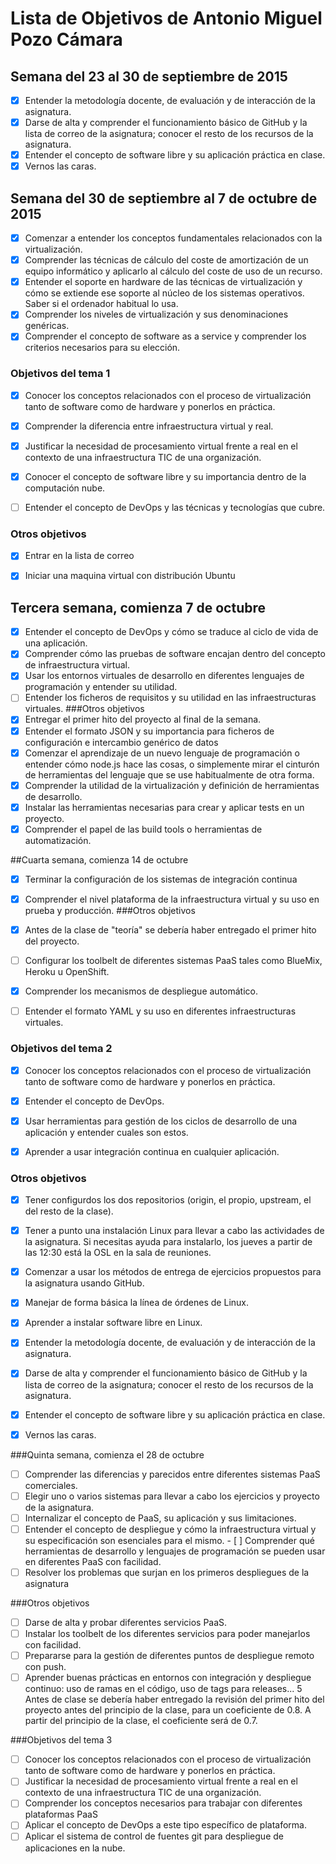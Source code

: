 
# Lista de Objetivos de Antonio Miguel Pozo Cámara

## Semana del 23 al 30 de septiembre de 2015

- [x] Entender la metodología docente, de evaluación y de interacción de la asignatura.
- [x] Darse de alta y comprender el funcionamiento básico de GitHub y la lista de correo de la asignatura; conocer el resto de los recursos de la asignatura.
- [x] Entender el concepto de software libre y su aplicación práctica en clase.
- [x] Vernos las caras.

## Semana del 30 de septiembre al 7 de octubre de 2015

- [x] Comenzar a entender los conceptos fundamentales relacionados con la virtualización.
- [x] Comprender las técnicas de cálculo del coste de amortización de un equipo informático y aplicarlo al cálculo del coste de uso de un recurso.
- [x] Entender el soporte en hardware de las técnicas de virtualización y cómo se extiende ese soporte al núcleo de los sistemas operativos. Saber si el ordenador habitual lo usa.
- [x] Comprender los niveles de virtualización y sus denominaciones genéricas.
- [x] Comprender el concepto de software as a service y comprender los criterios necesarios para su elección.

### Objetivos del tema 1

- [x] Conocer los conceptos relacionados con el proceso de virtualización tanto de software como de hardware y ponerlos en práctica.
- [x] Comprender la diferencia entre infraestructura virtual y real.
- [x] Justificar la necesidad de procesamiento virtual frente a real en el contexto de una infraestructura TIC de una organización.
- [x] Conocer el concepto de software libre y su importancia dentro de la computación nube.
- [ ] Entender el concepto de DevOps y las técnicas y tecnologías que cubre.


### Otros objetivos

- [x] Entrar en la lista de correo
- [x] Iniciar una maquina virtual con distribución Ubuntu


## Tercera semana, comienza 7 de octubre

- [x] Entender el concepto de DevOps y cómo se traduce al ciclo de vida de una aplicación.
- [x] Comprender cómo las pruebas de software encajan dentro del concepto de infraestructura virtual.
- [x] Usar los entornos virtuales de desarrollo en diferentes lenguajes de programación y entender su utilidad.
- [ ] Entender los ficheros de requisitos y su utilidad en las infraestructuras virtuales.
###Otros objetivos
- [x] Entregar el primer hito del proyecto al final de la semana.
- [x] Entender el formato JSON y su importancia para ficheros de configuración e intercambio genérico de datos
- [x] Comenzar el aprendizaje de un nuevo lenguaje de programación o entender cómo node.js hace las cosas, o simplemente mirar el cinturón de herramientas del lenguaje que se use habitualmente de otra forma.
- [x] Comprender la utilidad de la virtualización y definición de herramientas de desarrollo.
- [x] Instalar las herramientas necesarias para crear y aplicar tests en un proyecto.
- [x] Comprender el papel de las build tools o herramientas de automatización.

##Cuarta semana, comienza 14 de octubre
- [x] Terminar la configuración de los sistemas de integración continua
- [x] Comprender el nivel plataforma de la infraestructura virtual y su uso en prueba y producción.
###Otros objetivos
- [x] Antes de la clase de "teoría" se debería haber entregado el primer hito del proyecto.
- [ ] Configurar los toolbelt de diferentes sistemas PaaS tales como BlueMix, Heroku u OpenShift.
- [x] Comprender los mecanismos de despliegue automático.
- [ ] Entender el formato YAML y su uso en diferentes infraestructuras virtuales.




### Objetivos del tema 2

- [x] Conocer los conceptos relacionados con el proceso de virtualización tanto de software como de hardware y ponerlos en práctica.
- [x] Entender el concepto de DevOps.
- [x] Usar herramientas para gestión de los ciclos de desarrollo de una aplicación y entender cuales son estos.
- [x] Aprender a usar integración continua en cualquier aplicación.


### Otros objetivos

- [x] Tener configurdos los dos repositorios (origin, el propio, upstream, el del resto de la clase).
- [x] Tener a punto una instalación Linux para llevar a cabo las actividades de la asignatura. Si necesitas ayuda para instalarlo, los jueves a partir de las 12:30 está la OSL en la sala de reuniones.
- [x] Comenzar a usar los métodos de entrega de ejercicios propuestos para la asignatura usando GitHub.
- [x] Manejar de forma básica la línea de órdenes de Linux.
- [x] Aprender a instalar software libre en Linux.

- [x] Entender la metodología docente, de evaluación y de interacción de la asignatura.

- [x] Darse de alta y comprender el funcionamiento básico de GitHub y la lista de correo de la asignatura; conocer el resto de los recursos de la asignatura.

- [x] Entender el concepto de software libre y su aplicación práctica en clase.

- [x] Vernos las caras.



###Quinta semana, comienza el 28 de octubre
- [ ] Comprender las diferencias y parecidos entre diferentes sistemas PaaS comerciales.
- [ ] Elegir uno o varios sistemas para llevar a cabo los ejercicios y proyecto de la asignatura.
- [ ] Internalizar el concepto de PaaS, su aplicación y sus limitaciones.
- [ ] Entender el concepto de despliegue y cómo la infraestructura virtual y su especificación son esenciales para el mismo. - [ ] Comprender qué herramientas de desarrollo y lenguajes de programación se pueden usar en diferentes PaaS con facilidad.
- [ ] Resolver los problemas que surjan en los primeros despliegues de la asignatura

###Otros objetivos

- [ ] Darse de alta y probar diferentes servicios PaaS.
- [ ] Instalar los toolbelt de los diferentes servicios para poder manejarlos con facilidad.
- [ ] Prepararse para la gestión de diferentes puntos de despliegue remoto con push.
- [ ] Aprender buenas prácticas en entornos con integración y despliegue continuo: uso de ramas en el código, uso de tags para releases... 5 Antes de clase se debería haber entregado la revisión del primer hito del proyecto antes del principio de la clase, para un coeficiente de 0.8. A partir del principio de la clase, el coeficiente será de 0.7.

###Objetivos del tema 3
- [ ] Conocer los conceptos relacionados con el proceso de virtualización tanto de software como de hardware y ponerlos en práctica.
- [ ] Justificar la necesidad de procesamiento virtual frente a real en el contexto de una infraestructura TIC de una organización.
- [ ] Comprender los conceptos necesarios para trabajar con diferentes plataformas PaaS 
- [ ] Aplicar el concepto de DevOps a este tipo específico de plataforma.
- [ ] Aplicar el sistema de control de fuentes git para despliegue de aplicaciones en la nube.
